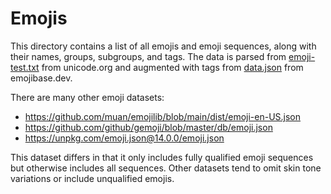 # Emojis

This directory contains a list of all emojis and emoji sequences, along with
their names, groups, subgroups, and tags. The data is parsed from
[emoji-test.txt][emoji-test] from unicode.org and augmented with tags from
[data.json][data-json] from emojibase.dev.

There are many other emoji datasets:

- https://github.com/muan/emojilib/blob/main/dist/emoji-en-US.json
- https://github.com/github/gemoji/blob/master/db/emoji.json
- https://unpkg.com/emoji.json@14.0.0/emoji.json

This dataset differs in that it only includes fully qualified emoji sequences
but otherwise includes all sequences. Other datasets tend to omit skin tone
variations or include unqualified emojis.

[emoji-test]: https://unicode.org/Public/emoji/latest/emoji-test.txt
[data-json]: https://cdn.jsdelivr.net/npm/emojibase-data@7.0.1/en/data.json

